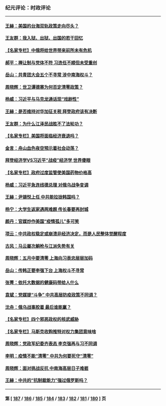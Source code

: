 ### 纪元评论：时政评论
---
#### [王赫：美国的台海双轨政策走向尽头？](../../pages/nsc1025/n13733983.md) 
#### [王友群：我入狱、出狱、出国的若干回忆](../../pages/nsc1025/n13733957.md) 
#### [【名家专栏】中俄将给世界带来前所未有危机](../../pages/nsc1025/n13733146.md) 
#### [郝平：禅让制与党体不符 习连任不顺但未受重创](../../pages/nsc1025/n13733608.md) 
#### [岳山：共青团大会五个不寻常 涉中南海权斗？](../../pages/nsc1025/n13733249.md) 
#### [周晓辉：世卫谭德塞为何否定清零政策？](../../pages/nsc1025/n13733078.md) 
#### [杨威：习近平与马克龙通话现“戏剧性”](../../pages/nsc1025/n13732746.md) 
#### [王赫：是否维持对华加征关税 拜登政府该有决断](../../pages/nsc1025/n13732441.md) 
#### [王友群：为什么江泽民战胜不了法轮功？](../../pages/nsc1025/n13732367.md) 
#### [【名家专栏】美国将面临经济衰退吗？](../../pages/nsc1025/n13732121.md) 
#### [金言：舟山血色夜空预示着社会动荡？](../../pages/nsc1025/n13732420.md) 
#### [拜登经济学VS习近平“战疫”经济学 世界傻眼](../../pages/nsc1025/n13732384.md) 
#### [【名家专栏】政府过度监管使美国药物价格高](../../pages/nsc1025/n13731332.md) 
#### [杨威：习近平急连线德总理 对俄乌战争变调](../../pages/nsc1025/n13731742.md) 
#### [王赫：尹锡悦上任 中共能拉拢韩国吗？](../../pages/nsc1025/n13731625.md) 
#### [杨宁：大学生返家遇两难题 传长春要再封城](../../pages/nsc1025/n13731454.md) 
#### [颜丹：官媒炒作美国“疫情孤儿”多可笑](../../pages/nsc1025/n13730602.md) 
#### [项云：中共政权稳定或崩溃非经济决定，而是人民整体觉醒程度](../../pages/nsc1025/n13731155.md) 
#### [古风：马云屡次躺枪与江派失势有关](../../pages/nsc1025/n13731131.md) 
#### [周晓辉：五月中要清零 上海向习表忠层层加码](../../pages/nsc1025/n13730636.md) 
#### [岳山：传韩正要李强下台 上海权斗不寻常](../../pages/nsc1025/n13730241.md) 
#### [张菁：依托大数据的健康码带给人什么](../../pages/nsc1025/n13730595.md) 
#### [袁斌：党媒提“斗争” 中共高层防疫政策不同调？](../../pages/nsc1025/n13730399.md) 
#### [沈舟：俄乌战事胶着 最后谁能赢？](../../pages/nsc1025/n13729909.md) 
#### [【名家专栏】四个邪恶政权的核武威胁](../../pages/nsc1025/n13729936.md) 
#### [【名家专栏】马斯克收购推特对权力集团意味啥](../../pages/nsc1025/n13729521.md) 
#### [周晓辉：党政军纪委齐表态 李克强再与习不同调](../../pages/nsc1025/n13729714.md) 
#### [李明：疫情不能“清零” 中共为何要死守“清零”](../../pages/nsc1025/n13729461.md) 
#### [周晓辉：面对挑战反抗 中南海高层日子难捱](../../pages/nsc1025/n13728919.md) 
#### [王赫：中共的“抗制裁能力”强过俄罗斯吗？](../../pages/nsc1025/n13729012.md) 

---
#### 第 [ [187](./187.md) / [186](./186.md) / [185](./185.md) / [184](./184.md) / [183](./183.md) / [182](./182.md) / [181](./181.md) / [180](./180.md) ] 页
